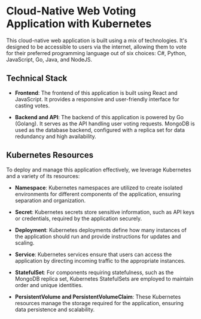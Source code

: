 

# Cloud-Native Web Voting Application with Kubernetes

This cloud-native web application is built using a mix of technologies. It's designed to be accessible to users via the internet, allowing them to vote for their preferred programming language out of six choices: C#, Python, JavaScript, Go, Java, and NodeJS.

## Technical Stack

- **Frontend**: The frontend of this application is built using React and JavaScript. It provides a responsive and user-friendly interface for casting votes.

- **Backend and API**: The backend of this application is powered by Go (Golang). It serves as the API handling user voting requests. MongoDB is used as the database backend, configured with a replica set for data redundancy and high availability.

## Kubernetes Resources

To deploy and manage this application effectively, we leverage Kubernetes and a variety of its resources:

- **Namespace**: Kubernetes namespaces are utilized to create isolated environments for different components of the application, ensuring separation and organization.

- **Secret**: Kubernetes secrets store sensitive information, such as API keys or credentials, required by the application securely.

- **Deployment**: Kubernetes deployments define how many instances of the application should run and provide instructions for updates and scaling.

- **Service**: Kubernetes services ensure that users can access the application by directing incoming traffic to the appropriate instances.

- **StatefulSet**: For components requiring statefulness, such as the MongoDB replica set, Kubernetes StatefulSets are employed to maintain order and unique identities.

- **PersistentVolume and PersistentVolumeClaim**: These Kubernetes resources manage the storage required for the application, ensuring data persistence and scalability.
